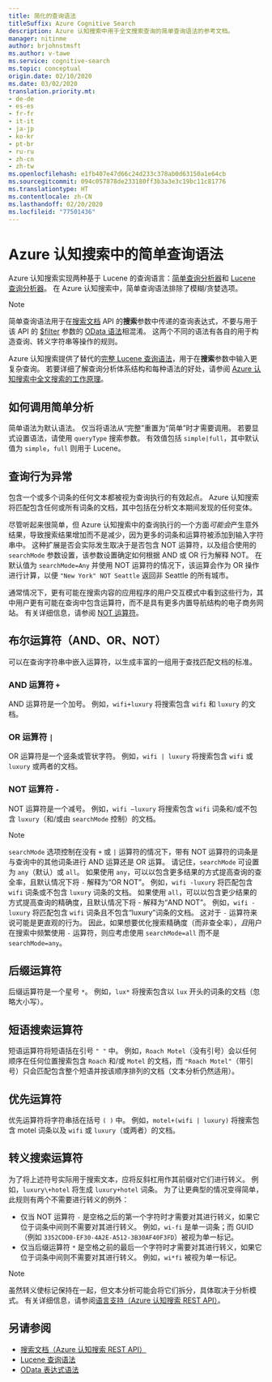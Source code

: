 ```yaml
---
title: 简化的查询语法
titleSuffix: Azure Cognitive Search
description: Azure 认知搜索中用于全文搜索查询的简单查询语法的参考文档。
manager: nitinme
author: brjohnstmsft
ms.author: v-tawe
ms.service: cognitive-search
ms.topic: conceptual
origin.date: 02/10/2020
ms.date: 03/02/2020
translation.priority.mt:
- de-de
- es-es
- fr-fr
- it-it
- ja-jp
- ko-kr
- pt-br
- ru-ru
- zh-cn
- zh-tw
ms.openlocfilehash: e1fb407e47d66c24d233c378ab0d63150a1e64cb
ms.sourcegitcommit: 094c057878de233180ff3b3a3e3c19bc11c81776
ms.translationtype: HT
ms.contentlocale: zh-CN
ms.lasthandoff: 02/20/2020
ms.locfileid: "77501436"
---
```

# <a name="simple-query-syntax-in-azure-cognitive-search"></a>Azure 认知搜索中的简单查询语法

Azure 认知搜索实现两种基于 Lucene 的查询语言：[简单查询分析器](https://lucene.apache.org/core/6_6_1/queryparser/org/apache/lucene/queryparser/simple/SimpleQueryParser.html)和 [Lucene 查询分析器](https://lucene.apache.org/core/6_6_1/queryparser/org/apache/lucene/queryparser/classic/package-summary.html)。 在 Azure 认知搜索中，简单查询语法排除了模糊/贪婪选项。  

> [!NOTE]
> 简单查询语法用于在[搜索文档](https://docs.microsoft.com/rest/api/searchservice/search-documents) API 的**搜索**参数中传递的查询表达式，不要与用于该 API 的 [$filter](search-filters.md) 参数的 [OData 语法](query-odata-filter-orderby-syntax.md)相混淆。 这两个不同的语法有各自的用于构造查询、转义字符串等操作的规则。
>
> Azure 认知搜索提供了替代的[完整 Lucene 查询语法](query-lucene-syntax.md)，用于在**搜索**参数中输入更复杂查询。 若要详细了解查询分析体系结构和每种语法的好处，请参阅 [Azure 认知搜索中全文搜索的工作原理](search-lucene-query-architecture.md)。

## <a name="how-to-invoke-simple-parsing"></a>如何调用简单分析

简单语法为默认语法。 仅当将语法从“完整”重置为“简单”时才需要调用。 若要显式设置语法，请使用 `queryType` 搜索参数。 有效值包括 `simple|full`，其中默认值为 `simple`，`full` 则用于 Lucene。 

## <a name="query-behavior-anomalies"></a>查询行为异常

包含一个或多个词条的任何文本都被视为查询执行的有效起点。 Azure 认知搜索将匹配包含任何或所有词条的文档，其中包括在分析文本期间发现的任何变体。 

尽管听起来很简单，但 Azure 认知搜索中的查询执行的一个方面*可能会*产生意外结果，导致搜索结果增加而不是减少，因为更多的词条和运算符被添加到输入字符串中。 这种扩展是否会实际发生取决于是否包含 NOT 运算符，以及组合使用的 `searchMode` 参数设置，该参数设置确定如何根据 AND 或 OR 行为解释 NOT。 在默认值为 `searchMode=Any` 并使用 NOT 运算符的情况下，该运算会作为 OR 操作进行计算，以便 `"New York" NOT Seattle` 返回非 Seattle 的所有城市。  

通常情况下，更有可能在搜索内容的应用程序的用户交互模式中看到这些行为，其中用户更有可能在查询中包含运算符，而不是具有更多内置导航结构的电子商务网站。 有关详细信息，请参阅 [NOT 运算符](#not-operator)。 

## <a name="boolean-operators-and-or-not"></a>布尔运算符（AND、OR、NOT） 

可以在查询字符串中嵌入运算符，以生成丰富的一组用于查找匹配文档的标准。 

### <a name="and-operator-"></a>AND 运算符 `+`

AND 运算符是一个加号。 例如，`wifi+luxury` 将搜索包含 `wifi` 和 `luxury` 的文档。

### <a name="or-operator-"></a>OR 运算符 `|`

OR 运算符是一个竖条或管状字符。 例如，`wifi | luxury` 将搜索包含 `wifi` 或 `luxury` 或两者的文档。

<a name="not-operator"></a>

### <a name="not-operator--"></a>NOT 运算符 `-`

NOT 运算符是一个减号。 例如，`wifi –luxury` 将搜索包含 `wifi` 词条和/或不包含 `luxury`（和/或由 `searchMode` 控制）的文档。

> [!NOTE]  
>  `searchMode` 选项控制在没有 `+` 或 `|` 运算符的情况下，带有 NOT 运算符的词条是与查询中的其他词条进行 AND 运算还是 OR 运算。 请记住，`searchMode` 可设置为 `any`（默认）或 `all`。 如果使用 `any`，可以以包含更多结果的方式提高查询的查全率，且默认情况下将 `-` 解释为“OR NOT”。 例如，`wifi -luxury` 将匹配包含 `wifi` 词条或不包含 `luxury` 词条的文档。 如果使用 `all`，可以以包含更少结果的方式提高查询的精确度，且默认情况下将 - 解释为“AND NOT”。 例如，`wifi -luxury` 将匹配包含 `wifi` 词条且不包含“luxury”词条的文档。 这对于 `-` 运算符来说可能是更直观的行为。 因此，如果想要优化搜索精确度（而非查全率），*且*用户在搜索中频繁使用 `-` 运算符，则应考虑使用 `searchMode=all` 而不是 `searchMode=any`。

## <a name="suffix-operator"></a>后缀运算符

后缀运算符是一个星号 `*`。 例如，`lux*` 将搜索包含以 `lux` 开头的词条的文档（忽略大小写）。  

## <a name="phrase-search-operator"></a>短语搜索运算符

短语运算符将短语括在引号 `" "` 中。 例如，`Roach Motel`（没有引号）会以任何顺序在任何位置搜索包含 `Roach` 和/或 `Motel` 的文档，而 `"Roach Motel"`（带引号）只会匹配包含整个短语并按该顺序排列的文档（文本分析仍然适用）。

## <a name="precedence-operator"></a>优先运算符

优先运算符将字符串括在括号 `( )` 中。 例如，`motel+(wifi | luxury)` 将搜索包含 motel 词条以及 `wifi` 或 `luxury`（或两者）的文档。  

## <a name="escaping-search-operators"></a>转义搜索运算符  

 为了将上述符号实际用于搜索文本，应将反斜杠用作其前缀对它们进行转义。 例如，`luxury\+hotel` 将生成 `luxury+hotel` 词条。 为了让更典型的情况变得简单，此规则有两个不需要进行转义的例外：  

- 仅当 NOT 运算符 `-` 是空格之后的第一个字符时才需要对其进行转义，如果它位于词条中间则不需要对其进行转义。 例如，`wi-fi` 是单一词条；而 GUID（例如 `3352CDD0-EF30-4A2E-A512-3B30AF40F3FD`）被视为单一标记。
- 仅当后缀运算符 `*` 是空格之前的最后一个字符时才需要对其进行转义，如果它位于词条中间则不需要对其进行转义。 例如，`wi*fi` 被视为单一标记。

> [!NOTE]  
>  虽然转义使标记保持在一起，但文本分析可能会将它们拆分，具体取决于分析模式。 有关详细信息，请参阅[语言支持（Azure 认知搜索 REST API）](index-add-language-analyzers.md)。  

## <a name="see-also"></a>另请参阅  

+ [搜索文档（Azure 认知搜索 REST API）](https://docs.microsoft.com/rest/api/searchservice/Search-Documents) 
+ [Lucene 查询语法](query-lucene-syntax.md)
+ [OData 表达式语法](query-odata-filter-orderby-syntax.md) 
